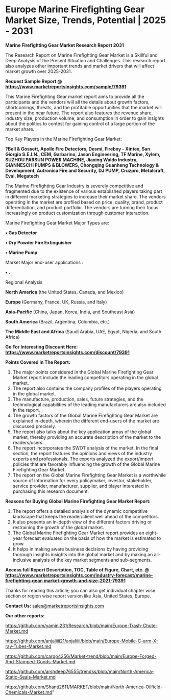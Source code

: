  # Europe Marine Firefighting Gear Market Size, Trends, Potential | 2025 - 2031

<strong>Marine Firefighting Gear Market Research Report 2031</strong>

The Research Report on Marine Firefighting Gear Market is a Skillful and Deep Analysis of the Present Situation and Challenges. This research report also analyzes other important trends and market drivers that will affect market growth over 2025-2031.

<strong>Request Sample Report @ <a href=https://www.marketreportsinsights.com/sample/79391>https://www.marketreportsinsights.com/sample/79391</a></strong>

This Marine Firefighting Gear market report aims to provide all the participants and the vendors will all the details about growth factors, shortcomings, threats, and the profitable opportunities that the market will present in the near future. The report also features the revenue share, industry size, production volume, and consumption in order to gain insights about the politics to contest for gaining control of a large portion of the market share.

Top Key Players in the Marine Firefighting Gear Market:

<strong>?Bell & Gossett, Apollo Fire Detectors, Desmi, Fireboy - Xintex, San Giorgio S.E.I.N., CEM, Garbarino, Jason Engineering, TF Marine, Xylem, SUZHOU PARSUN POWER MACHINE, Jiaxing Waldo Industry, GIANNESCHI PUMPS & BLOWERS, Chongqing Guanheng Technology & Development, Autronica Fire and Security, DJ PUMP, Cruzpro, Metalcraft, Eval, Megatech</strong>

The Marine Firefighting Gear Industry is severely competitive and fragmented due to the existence of various established players taking part in different marketing strategies to increase their market share. The vendors operating in the market are profiled based on price, quality, brand, product differentiation, and product portfolio. The vendors are turning their focus increasingly on product customization through customer interaction.

Marine Firefighting Gear Market Major Types are:

<strong>• Gas Detector

• Dry Powder Fire Extinguisher

• Marine Pump</strong>

Market Major end-user applications :

<strong>• .</strong>

Regional Analysis

</u><strong><b>North America</b></strong> (the United States, Canada, and Mexico)

<strong><b>Europe </b></strong>(Germany, France, UK, Russia, and Italy)

<strong><b>Asia-Pacific</b></strong> (China, Japan, Korea, India, and Southeast Asia)

<strong><b>South America</b></strong> (Brazil, Argentina, Colombia, etc.)

<strong><b>The Middle East and Africa</b></strong> (Saudi Arabia, UAE, Egypt, Nigeria, and South Africa)

<strong>Go For Interesting Discount Here: <a href=https://www.marketreportsinsights.com/discount/79391>https://www.marketreportsinsights.com/discount/79391</a></strong>

<strong>Points Covered in The Report:</strong>
<ol>
  <li>The major points considered in the Global Marine Firefighting Gear Market report include the leading competitors operating in the global market.</li>
  <li>The report also contains the company profiles of the players operating in the global market.</li>
  <li>The manufacture, production, sales, future strategies, and the technological capabilities of the leading manufacturers are also included in the report.</li>
  <li>The growth factors of the Global Marine Firefighting Gear Market are explained in-depth, wherein the different end-users of the market are discussed precisely.</li>
  <li>The report also talks about the key application areas of the global market, thereby providing an accurate description of the market to the readers/users.</li>
  <li>The report incorporates the SWOT analysis of the market. In the final section, the report features the opinions and views of the industry experts and professionals. The experts analyzed the export/import policies that are favorably influencing the growth of the Global Marine Firefighting Gear Market.</li>
  <li>The report on the Global Marine Firefighting Gear Market is a worthwhile source of information for every policymaker, investor, stakeholder, service provider, manufacturer, supplier, and player interested in purchasing this research document.</li>
</ol>
<strong>Reasons for Buying Global Marine Firefighting Gear Market Report:</strong>

<ol>
  <li>The report offers a detailed analysis of the dynamic competitive landscape that keeps the reader/client well ahead of the competitors.</li>
  <li>It also presents an in-depth view of the different factors driving or restraining the growth of the global market.</li>
  <li>The Global Marine Firefighting Gear Market report provides an eight-year forecast evaluated on the basis of how the market is estimated to grow.</li>
  <li>It helps in making aware business decisions by having providing thorough insights insights into the global market and by making an all-inclusive analysis of the key market segments and sub-segments.</li>
</ol>
<strong>Access full Report Description, TOC, Table of Figure, Chart, etc. @ <a href=https://www.marketreportsinsights.com/industry-forecast/marine-firefighting-gear-market-growth-and-size-2021-79391>https://www.marketreportsinsights.com/industry-forecast/marine-firefighting-gear-market-growth-and-size-2021-79391</a></strong>


Thanks for reading this article; you can also get individual chapter wise section or region wise report version like Asia, United States, Europe.

<strong>Contact Us:</strong>
sales@marketreportsinsights.com

<strong>Our other reports:</strong>

<a href=https://github.com/yamini231/Research/blob/main/Europe-Trash-Chute-Market.md>https://github.com/yamini231/Research/blob/main/Europe-Trash-Chute-Market.md</a>

<a href=https://github.com/anjaliiii21/anjaliiii/blob/main/Europe-Mobile-C-arm-X-ray-Tubes-Market.md>https://github.com/anjaliiii21/anjaliiii/blob/main/Europe-Mobile-C-arm-X-ray-Tubes-Market.md</a>

<a href=https://github.com/cargo4256/Market-trend/blob/main/Europe-Forged-And-Stamped-Goods-Market.md>https://github.com/cargo4256/Market-trend/blob/main/Europe-Forged-And-Stamped-Goods-Market.md</a>

<a href=https://github.com/arshdeep76555/trendss/blob/main/North-America-Static-Seals-Market.md>https://github.com/arshdeep76555/trendss/blob/main/North-America-Static-Seals-Market.md</a>

<a href=https://github.com/Shanti2611/MARKET/blob/main/North-America-Oilfield-Chemicals-Market.md>https://github.com/Shanti2611/MARKET/blob/main/North-America-Oilfield-Chemicals-Market.md</a>"
